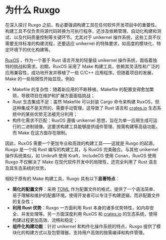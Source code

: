 # 为什么 Ruxgo

在深入探讨 Ruxgo 之前，有必要强调构建工具在任何软件开发项目中的重要性。构建工具不仅负责将源代码转换为可执行程序，还涉及依赖管理、自动化构建和测试、以及代码质量控制等关键环节。尤其对于 unikernel 操作系统，这些工具不仅需要支持标准的构建流程，还要适应 unikernel 的特殊要求，如高度的模块化、特定环境下的优化构建等。

[RuxOS](https://github.com/syswonder/ruxos) ，作为一个基于 Rust 语言开发的轻量级 unikernel 操作系统，面临着独特的挑战和需求。初期，RuxOS 采用了 Make 构建工具，依赖其灵活性和广泛的应用兼容性，成功地开发并移植了一些 C/C++ 应用程序。但随着项目的发展，Make 的一些局限性开始显现。例如:

- Makefile 的复杂性：随着新应用的不断移植，Makefile 的配置变得愈加繁琐，导致项目在维护和扩展方面面临挑战；
- Rust 生态集成不足：虽然 Makefile 可以封装 Cargo 命令来构建 RuxOS，但这种集成不是天然的，需要手动管理。这导致了 Rust 语言和 [crates.io](https://origin.eqing.tech/) 生态系统中的某些优势无法被充分利用；
- 构件化需求不匹配：RuxOS 遵循 unikernel 思想，旨在为单一应用生成可运行的二进制镜像。这要求构建工具能够提供组件管理、按需构建等高级功能，而 Make 在这方面存在限制。

因此，RuxOS 需要一个更加专业和高效的构建工具——这就是 Ruxgo 的起源。Ruxgo 是一个纯 Rust 编写的构建工具，与 RuxOS 完美融合。与其他 unikernel 操作系统类似，如 Unikraft 使用 Kraft，IncludeOS 使用 Conan，RuxOS 使用 Ruxgo 不仅解决了 Make 在现代软件开发中的局限性，还完全利用了 Rust 语言及其生态系统的优势。

相较于原有的 Make 构建工具，Ruxgo 具有以下**显著特点**：

- **简化的配置文件**：采用 [TOML](https://github.com/toml-lang/toml) 作为配置文件的格式，提供了一个语法简单、易于理解和维护的配置环境。使得开发者可以专注于构建逻辑，而非配置文件的复杂性；
- **利用 Rust 优势**：Ruxgo 一方面利用 Rust 本身的诸多优势特性，如内存安全、并发处理等。另一方面深度利用 RuxOS 和 [crates.io](https://crates.io/) 的生态系统，使得构建过程更加高效、流畅和稳定；
- **组件化构建功能**：针对 unikernel 和构件化操作系统的特点，Ruxgo 提供了模块化的构建方式以及包管理器，支持用户高效的按需编译和构件管理。